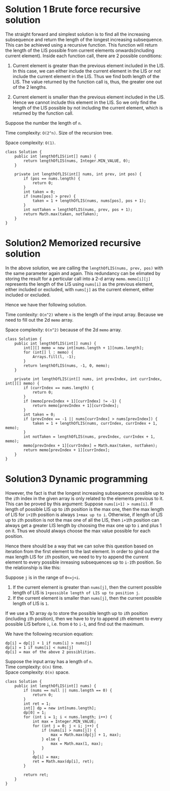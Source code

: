 # Solution 1 Brute force recursive solution

The straight forward and simplest solution is to find all the increasing subsequence and return the length of the longest increasing subsequence. This can be achieved using a recursive function. This function will return the length of the LIS possible from current elements onwards(including current element). Inside each function call, there are 2 possible conditions:

1. Current element is greater than the previous element included in the LIS. In this case, we can either include the current element in the LIS or not include the current element in the LIS. Thus we find both length of the LIS. The value returned by the function call is, thus, the greater one out of the 2 lengths. 

2. Current element is smaller than the previous element included in the LIS. Hence we cannot include this element in the LIS. So we only find the length of the LIS possible by not including the current element, which is returned by the function call. 

Suppose the number the length of `n`. 

Time complexity: `O(2^n)`. Size of the recursion tree. 

Space complexity: `O(1)`. 

```
class Solution {
    public int lengthOfLIS(int[] nums) {
        return lengthOfLIS(nums, Integer.MIN_VALUE, 0);
    }
    
    private int lengthOfLIS(int[] nums, int prev, int pos) {
        if (pos == nums.length) {
            return 0;
        }
        int taken = 0;
        if (nums[pos] > prev) {
            taken = 1 + lengthOfLIS(nums, nums[pos], pos + 1);
        }
        int notTaken = lengthOfLIS(nums, prev, pos + 1);
        return Math.max(taken, notTaken);
    }
}
```
# Solution2 Memorized recursive solution

In the above solution, we are calling the `lengthOfLIS(nums, prev, pos)` with the same parameter again and again. This redundancy can be elimated by storing the result for a perticular call into a 2-d array `memo`. `memo[i][j]` represents the length of the LIS using `nums[i]` as the previous element, either included or excluded, with `nums[j]` as the current element, either included or excluded. 

Hence we have ther following solution. 

Time comlexity: `O(n^2)` where `n` is the length of the input array. Because we need to fill out the 2d `memo` array. 

Space complexity: `O(n^2)` because of the 2d `memo` array. 

```
class Solution {
    public int lengthOfLIS(int[] nums) {
        int[][] memo = new int[nums.length + 1][nums.length];
        for (int[] l : memo) {
            Arrays.fill(l, -1);
        }
        return lengthOfLIS(nums, -1, 0, memo);
    }
    
    private int lengthOfLIS(int[] nums, int prevIndex, int currIndex, int[][] memo) {
        if (currIndex == nums.length) {
            return 0;
        }
        if (memo[prevIndex + 1][currIndex] != -1) {
            return memo[prevIndex + 1][currIndex];
        }
        int taken = 0;
        if (prevIndex == -1 || nums[currIndex] > nums[prevIndex]) {
            taken = 1 + lengthOfLIS(nums, currIndex, currIndex + 1, memo);
        }
        int notTaken = lengthOfLIS(nums, prevIndex, currIndex + 1, memo);
        memo[prevIndex + 1][currIndex] = Math.max(taken, notTaken);
        return memo[prevIndex + 1][currIndex];
    }
}
```

# Solution3 Dynamic programming

However, the fact is that the longest increasing subsequence possible up to the `i`th index in the given array is only related to the elements previous to it. This can be proved by this argument: Suppose `nums[i+1] > nums[i]`. If length of possible LIS up to `i`th position is the max one, then the max length of LIS for `i+1`th position is always `1+max up to i`. Otherwise, if length of LIS up to `i`th position is not the max one of all the LIS, then `i+1`th position can always get a greater LIS length by choosing the max one up to `i` and plus 1 on it. Thus we should always choose the max value possible for each position. 

Hence there should be a way that we can solve this question based on iteration from the first element to the last element. In order to gind out the max length LIS for `i`th position, we need to try to append the current element to every possible inreasing subsequences up to `i-1`th position. So the relationship is like this:

Suppose `j` is in the range of `0<=j<i`.

1. If the current element is greater than `nums[j]`, then the current possible length of LIS is `1+possible length of LIS up to position j`.        
2. If the current element is smaller than `nums[j]`, then the current possible length of LIS is `1`. 

If we use a 1D array `dp` to store the possible length up to `i`th position (including `i`th position), then we have to try to append `i`th element to every possible LIS before `i`, i.e. from `0` to `i-1`, and find out the maximum. 

We have the following recursion equation: 

```
dp[i] = dp[j] + 1 if nums[i] > nums[j]
dp[i] = 1 if nums[i] < nums[j]
dp[i] = max of the above 2 possiblities. 
```

Suppose the input array has a length of `n`.      
Time complexity: `O(n)` time.      
Space complexity: `O(n)` space. 

```
class Solution {
    public int lengthOfLIS(int[] nums) {
        if (nums == null || nums.length == 0) {
            return 0;
        }
        int ret = 1;
        int[] dp = new int[nums.length];
        dp[0] = 1;
        for (int i = 1; i < nums.length; i++) {
            int max = Integer.MIN_VALUE;
            for (int j = 0; j < i; j++) {
                if (nums[i] > nums[j]) {
                    max = Math.max(dp[j] + 1, max);
                } else {
                    max = Math.max(1, max);
                }
            }
            dp[i] = max;
            ret = Math.max(dp[i], ret);
        }
        
        return ret;
    }
}
```
